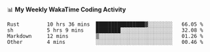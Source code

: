 <!--
**stamp711/stamp711** is a ✨ _special_ ✨ repository because its `README.md` (this file) appears on your GitHub profile.

Here are some ideas to get you started:

- 🔭 I’m currently working on ...
- 🌱 I’m currently learning ...
- 👯 I’m looking to collaborate on ...
- 🤔 I’m looking for help with ...
- 💬 Ask me about ...
- 📫 How to reach me: ...
- 😄 Pronouns: ...
- ⚡ Fun fact: ...
-->

📊 **My Weekly WakaTime Coding Activity**

<!--START_SECTION:waka-->

```text
Rust         10 hrs 36 mins  ████████████████▓░░░░░░░░   66.05 %
sh           5 hrs 9 mins    ████████░░░░░░░░░░░░░░░░░   32.08 %
Markdown     12 mins         ▒░░░░░░░░░░░░░░░░░░░░░░░░   01.26 %
Other        4 mins          ░░░░░░░░░░░░░░░░░░░░░░░░░   00.46 %
```

<!--END_SECTION:waka-->
